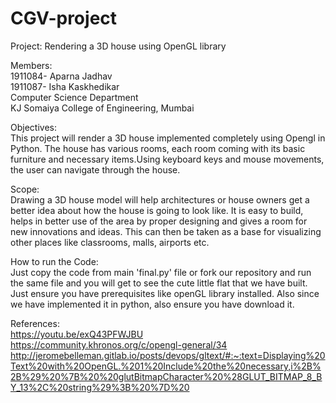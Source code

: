 # CGV-project

Project: Rendering a 3D house using OpenGL library    

Members:                                                                                                                                                                           
1911084- Aparna Jadhav                                                                                                                                                             
1911087- Isha Kaskhedikar                                                                                                                                                           
Computer Science Department                                                                                                                                                         
KJ Somaiya College of Engineering, Mumbai

Objectives:                                                                                                                                                                         
This project will render a 3D house implemented completely using Opengl in Python. The house has various rooms, each room coming with its basic furniture and necessary items.Using keyboard keys and mouse movements, the user can navigate through the house. 

Scope:                                                                                                                                                                       
Drawing a 3D house model will help architectures or house owners get a better idea about how the house is going to look like. It is easy to build, helps in better use of the area by proper designing and gives a room for new innovations and ideas. This can then be taken as a base for visualizing other places like classrooms, malls, airports etc.            

How to run the Code:                                                                                                                                                               
Just copy the code from main 'final.py' file or fork our repository and run the same file and you will get to see the cute little flat that we have built. Just ensure you have prerequisites like openGL library installed. Also since we have implemented it in python, also ensure you have download it.                                                         

References:                                                                                                                                                                         
https://youtu.be/exQ43PFWJBU                                                                                                                                                       
https://community.khronos.org/c/opengl-general/34                                                                                                                                   
http://jeromebelleman.gitlab.io/posts/devops/gltext/#:~:text=Displaying%20Text%20with%20OpenGL.%201%20Include%20the%20necessary,i%2B%2B%29%20%7B%20%20glutBitmapCharacter%20%28GLUT_BITMAP_8_BY_13%2C%20string%29%3B%20%7D%20

